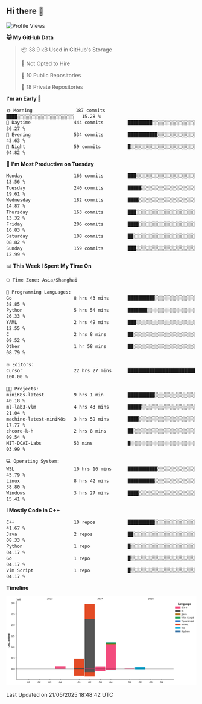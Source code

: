 ## Hi there 👋

<!--  ![Top Langs](https://github-readme-stats.vercel.app/api/top-langs/?username=ScottZhang812) -->

<!--START_SECTION:waka-->
![Profile Views](http://img.shields.io/badge/Profile%20Views-43-blue)

**🐱 My GitHub Data** 

> 📦 38.9 kB Used in GitHub's Storage 
 > 
> 🚫 Not Opted to Hire
 > 
> 📜 10 Public Repositories 
 > 
> 🔑 18 Private Repositories 
 > 
**I'm an Early 🐤** 

```text
🌞 Morning                187 commits         ████░░░░░░░░░░░░░░░░░░░░░   15.28 % 
🌆 Daytime                444 commits         █████████░░░░░░░░░░░░░░░░   36.27 % 
🌃 Evening                534 commits         ███████████░░░░░░░░░░░░░░   43.63 % 
🌙 Night                  59 commits          █░░░░░░░░░░░░░░░░░░░░░░░░   04.82 % 
```
📅 **I'm Most Productive on Tuesday** 

```text
Monday                   166 commits         ███░░░░░░░░░░░░░░░░░░░░░░   13.56 % 
Tuesday                  240 commits         █████░░░░░░░░░░░░░░░░░░░░   19.61 % 
Wednesday                182 commits         ████░░░░░░░░░░░░░░░░░░░░░   14.87 % 
Thursday                 163 commits         ███░░░░░░░░░░░░░░░░░░░░░░   13.32 % 
Friday                   206 commits         ████░░░░░░░░░░░░░░░░░░░░░   16.83 % 
Saturday                 108 commits         ██░░░░░░░░░░░░░░░░░░░░░░░   08.82 % 
Sunday                   159 commits         ███░░░░░░░░░░░░░░░░░░░░░░   12.99 % 
```


📊 **This Week I Spent My Time On** 

```text
🕑︎ Time Zone: Asia/Shanghai

💬 Programming Languages: 
Go                       8 hrs 43 mins       ██████████░░░░░░░░░░░░░░░   38.85 % 
Python                   5 hrs 54 mins       ███████░░░░░░░░░░░░░░░░░░   26.33 % 
YAML                     2 hrs 49 mins       ███░░░░░░░░░░░░░░░░░░░░░░   12.55 % 
C                        2 hrs 8 mins        ██░░░░░░░░░░░░░░░░░░░░░░░   09.52 % 
Other                    1 hr 58 mins        ██░░░░░░░░░░░░░░░░░░░░░░░   08.79 % 

🔥 Editors: 
Cursor                   22 hrs 27 mins      █████████████████████████   100.00 % 

🐱‍💻 Projects: 
miniK8s-latest           9 hrs 1 min         ██████████░░░░░░░░░░░░░░░   40.18 % 
ml-lab3-vlm              4 hrs 43 mins       █████░░░░░░░░░░░░░░░░░░░░   21.04 % 
machine-latest-miniK8s   3 hrs 59 mins       ████░░░░░░░░░░░░░░░░░░░░░   17.77 % 
chcore-k-h               2 hrs 8 mins        ██░░░░░░░░░░░░░░░░░░░░░░░   09.54 % 
MIT-DCAI-Labs            53 mins             █░░░░░░░░░░░░░░░░░░░░░░░░   03.99 % 

💻 Operating System: 
WSL                      10 hrs 16 mins      ███████████░░░░░░░░░░░░░░   45.79 % 
Linux                    8 hrs 42 mins       ██████████░░░░░░░░░░░░░░░   38.80 % 
Windows                  3 hrs 27 mins       ████░░░░░░░░░░░░░░░░░░░░░   15.41 % 
```

**I Mostly Code in C++** 

```text
C++                      10 repos            ██████████░░░░░░░░░░░░░░░   41.67 % 
Java                     2 repos             ██░░░░░░░░░░░░░░░░░░░░░░░   08.33 % 
Python                   1 repo              █░░░░░░░░░░░░░░░░░░░░░░░░   04.17 % 
Go                       1 repo              █░░░░░░░░░░░░░░░░░░░░░░░░   04.17 % 
Vim Script               1 repo              █░░░░░░░░░░░░░░░░░░░░░░░░   04.17 % 
```



**Timeline**

![Lines of Code chart](https://raw.githubusercontent.com/ScottZhang812/ScottZhang812/main/assets/bar_graph.png)


 Last Updated on 21/05/2025 18:48:42 UTC
<!--END_SECTION:waka-->


<!--
**ScottZhang812/ScottZhang812** is a ✨ _special_ ✨ repository because its `README.md` (this file) appears on your GitHub profile.

Here are some ideas to get you started:

- 🔭 I’m currently working on ...
- 🌱 I’m currently learning ...
- 👯 I’m looking to collaborate on ...
- 🤔 I’m looking for help with ...
- 💬 Ask me about ...
- 📫 How to reach me: ...
- 😄 Pronouns: ...
- ⚡ Fun fact: ...
-->
